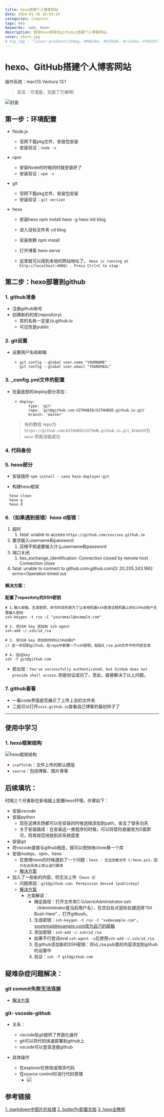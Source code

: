 ```yaml
---
title: hexo搭建个人博客网站
date: 2024-01-30 18:59:14
categories: Computer
tags: Web
keywords: 'web, hexo'
description: 使用hexo框架在github上搭建个人博客网站。
cover: shore.jpg
# top_img : 'linear-gradient(20deg, #0062be, #925696, #cc426e, #fb0347)'
---
```


# hexo、GitHub搭建个人博客网站

<p>操作系统：macOS Ventura 13.1</p>

> 前言：可谓是，克服了万难啊!

![封面](1.png)

## 第一步：环境配置
- Node.js

  - 官网下载pkg文件，安装包安装
  - 安装验证：``node -v``

- npm

  - 安装Node的时候同时就安装好了
  - 安装验证：``npm -v``

- git

  - 官网下载pkg文件，安装包安装
  - 安装验证：``git version``

- hexo

    - 安装hexo
    npm install hexo -g
    hexo init blog
    
    - 进入目标文件夹
    cd blog
    
    - 安装依赖
    npm install
    
    - 打开博客
    hexo serve

    - 这里就可以得到本地的网站地址了。
    ``Hexo is running at http://localhost:4000/ . Press Ctrl+C to stop.``


## 第二步：hexo部署到github

### 1. github准备

- 注册github账号
- 创建新的的库(repository)
  - 库的名称一定是``ID``.github.io
  - 可见性是public

### 2. git设置

- 设置用户名和邮箱

  - ```
    git config --global user.name "YOURNAME"
    git config --global user.email "YOUREMAIL"
    ```

### 3. _config.yml文件的配置

- 在最底部的deploy部分添加：

  - ```
    deploy:
    	type: 'git'
    	repo: 'git@github.com:GITHUBID/GITHUBID.github.io.git'
    	branch: 'master'
    ```

  > 有的教程
  > repo为``https://github.com/GITHUBID/GITHUB.github.io.git``,
  > branch为``main``
  > 但我没能成功

### 4. 代码备份

### 5. hexo部分

- 安装插件
    ``npm install --save hexo-deployer-git``
  
- 构建hexo框架
```  
  hexo clean
  hexo g 
  hexo d
```

### 6.（如果遇到报错）hexo d报错：

1. 超时
   1. fatal: unable to access ``https://github.com/xxx/xxx.github.io``
2. 要求输入username和password
   1. 压根不知道要输入什么username和password
3. 端口关闭
   1. kex_exchange_identification: Connection closed by remote host Connection close
4. fatal: unable to connect to github.com:github.com[0: 20.205.243.166]: errno=Operation timed out

#### 解决方案：

**配置了repositoty的SSH密钥**

```shell
# 1.输入邮箱，生成密钥，命令的目的是为了让本地机器ssh登录远程机器上的GitHub账户无需输入密码
ssh-keygen -t rsa -C "youremail@example.com"

# 2. 将SSH key 添加到 ssh-agent
ssh-add ~/.ssh/id_rsa

# 3. 将SSH key 添加到你的GitHub账户
// 这一步回到github，在repo中新建一个ssh密钥，粘贴d_rsa.pub文件中的内容生成

# 4. 验证key
ssh -T git@github.com
```

- 若出现：``You've successfully authenticated, but GitHub does not provide shell access.``则是验证成功了，至此，直接解决了以上问题。


### 7. github查看

- 一看code界面是否展示了上传上去的文件夹
- 二就可以打开``xxxx.github.io``查看自己博客的最初样子了

---
## 使用中学习
### 1. hexo框架结构
![hexo框架结构](2.png)
- ``scaffolds``：文件上传的默认模版
- ``source``：包括博客、图片等等

## 后续填坑：
时隔三个月重新在新电脑上配置hexo环境，步骤如下：
- 安装vscode
- 安装python
  - 现在这俩东西都可以在安装的时候选择添加到path，省去了很多功夫
  - 关于安装路径：在安装这一类程序的时候，可以将盘符直接改为D盘即可，将其规范地放到非系统盘里
- 安装git
- 将vscode直接与github相连，就可以很快地clone某一个库
- 安装nodejs、npm、hexo
  - 在使用hexo的时候遇到了一个问题：`hexo : 无法加载文件 C:hexo.ps1，因为在此系统上禁止运行脚本`
  - [解决方案](https://www.cnblogs.com/hdlan/p/14452703.html)
- 加入了一些新的内容，但无法上传（`hexo d`）
  - 问题原因：`git@github.com: Permission denied (publickey)`
  - [解决方案](https://blog.csdn.net/qq_40047019/article/details/122898308)
    - 方案解读：
      - 确定路径：打开文件夹C:\Users\Administrator\.ssh（Administrator是当前用户名），在空白处点鼠标右键选择“Git Bush Here” ，打开gitbush。
      1. 生成密钥：`ssh-keygen -t rsa -C "xx@example.com"`， youremail@example.com改为自己的邮箱
      2. 添加密钥：`ssh-add ~/.ssh/id_rsa`
        - 如果不行尝试eval `ssh-agent -s`后使用`ssh-add ~/.ssh/id_rsa`
      3. 在github添加新的SSH密钥：将id_rsa.pub里的内容添加到github的设置中
      4. 验证：`ssh -T git@github.com`


## 疑难杂症问题解决：
### git commit失败无法连接
- [解决方案](https://blog.csdn.net/weixin_41010198/article/details/87929622)

### git- vscode-github

- 关系：
  - vscode给git提供了界面化操作
  - git可以将代码快速部署到github上
  - vscode可以登录连接github

- 具体操作
  - 在explorer栏修改或增添代码
  - 在source control栏进行代码管理
    - ![](D:\blog\source\_posts\hexo搭建个人博客网站\3.png)


## 参考链接
[1. markdown中图片的处理](https://blog.csdn.net/2301_77285173/article/details/130189857)
[2. butterfly配置文档](https://butterfly.js.org/posts/21cfbf15/)
[3. hexo全教程](https://www.cnblogs.com/shwee/p/11421156.html)

